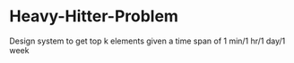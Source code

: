 # Heavy-Hitter-Problem
Design system to get top k elements given a time span of 1 min/1 hr/1 day/1 week
